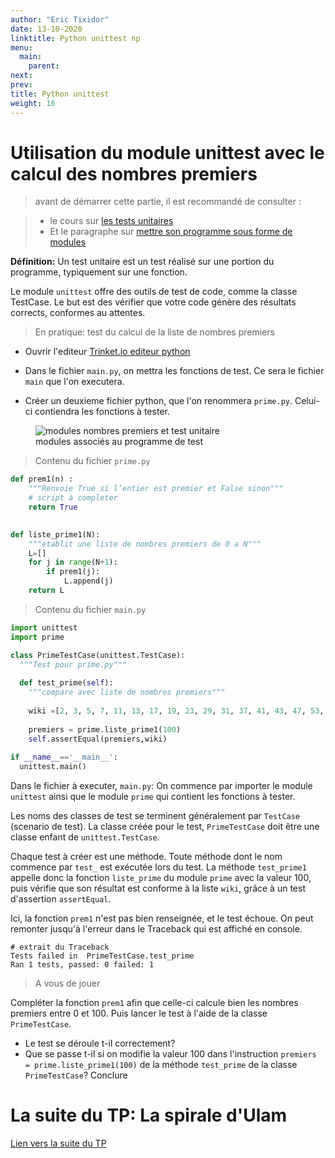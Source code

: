 ```yaml
---
author: "Eric Tixidor"
date: 13-10-2020
linktitle: Python unittest np
menu:
  main:
    parent: 
next: 
prev: 
title: Python unittest 
weight: 16
---
```


# Utilisation du module unittest avec le calcul des nombres premiers

> avant de démarrer cette partie, il est recommandé de consulter :

> * le cours sur [les tests unitaires](/docs/NSI/langages/page5/#créer-un-module-de-test-unitaires-avec-unittest)
> * Et le paragraphe sur [mettre son programme sous forme de modules](/docs/NSI/langages/page3/#mettre-son-programme-sous-forme-de-modules)

**Définition:** Un test unitaire est un test réalisé sur une portion du programme, typiquement sur une fonction.

Le module `unittest` offre des outils de test de code, comme la classe TestCase. Le but est des vérifier que votre code génère des résultats corrects, conformes au attentes.

> En pratique: test du calcul de la liste de nombres premiers

* Ouvrir l'editeur <a href="https://trinket.io/library/trinkets/create?lang=python">Trinket.io editeur python</a>

* Dans le fichier `main.py`, on mettra les fonctions de test. Ce sera le fichier `main` que l'on executera.
* Créer un deuxieme fichier python, que l'on renommera `prime.py`. Celui-ci contiendra les fonctions à tester.


<figure>
  <div>
  <img src="../images/modules.png" alt="modules nombres premiers et test unitaire">
  <figcaption>modules associés au programme de test</figcaption>
</div>
</figure>

> Contenu du fichier `prime.py`

```python
def prem1(n) :
    """Renvoie True si l’entier est premier et False sinon"""
    # script à completer
    return True
    

def liste_prime1(N):
    """etablit une liste de nombres premiers de 0 a N"""
    L=[]
    for j in range(N+1):
        if prem1(j):
            L.append(j)
    return L
```

> Contenu du fichier `main.py`

```python
import unittest
import prime 

class PrimeTestCase(unittest.TestCase):
  """Test pour prime.py"""
  
  def test_prime(self):
    """compare avec liste de nombres premiers"""
    
    wiki =[2, 3, 5, 7, 11, 13, 17, 19, 23, 29, 31, 37, 41, 43, 47, 53, 59, 61, 67, 71, 73, 79, 83, 89, 97]
    
    premiers = prime.liste_prime1(100)
    self.assertEqual(premiers,wiki)
    
if __name__=='__main__':
  unittest.main()
``` 

Dans le fichier à executer, `main.py`: On commence par importer le module `unittest` ainsi que le module `prime` qui contient les fonctions à tester.

Les noms des classes de test se terminent généralement par `TestCase` (scenario de test). La classe créée pour le test, `PrimeTestCase` doit être une classe enfant de `unittest.TestCase`.

Chaque test à créer est une méthode. Toute méthode dont le nom commence par `test_` est exécutée lors du test. La méthode `test_prime1` appelle donc la fonction `liste_prime` du module `prime` avec la valeur 100, puis vérifie que son résultat est conforme à la liste `wiki`, grâce à un test d'assertion `assertEqual`.

Ici, la fonction `prem1` n'est pas bien renseignée, et le test échoue. On peut remonter jusqu'à l'erreur dans le Traceback qui est affiché en console. 

```
# extrait du Traceback
Tests failed in  PrimeTestCase.test_prime  
Ran 1 tests, passed: 0 failed: 1
```

<!--
Cet exemple peut être testé dans l'éditeur en ligne *Trinket*:

<iframe src="https://trinket.io/embed/python/88b7bfcc89" width="100%" height="600" frameborder="0" marginwidth="0" marginheight="0" allowfullscreen></iframe>
-->

> A vous de jouer

Compléter la fonction `prem1` afin que celle-ci calcule bien les nombres premiers entre 0 et 100. Puis lancer le test à l'aide de la classe `PrimeTestCase`. 

* Le test se déroule t-il correctement?
* Que se passe t-il si on modifie la valeur 100 dans l'instruction `premiers = prime.liste_prime1(100)` de la méthode `test_prime` de la classe `PrimeTestCase`? Conclure

# La suite du TP: La spirale d'Ulam
[Lien vers la suite du TP](/docs/NSI/algorithmes/page12/)


